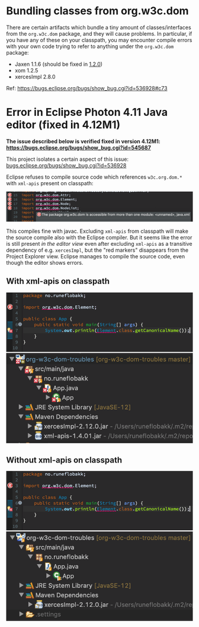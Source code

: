 # Bundling classes from org.w3c.dom

There are certain artifacts which bundle a tiny amount of classes/interfaces from the `org.w3c.dom` package, and they will cause problems. In particular, if you have any of these on your classpath, you may encounter compile errors with your own code trying to refer to anything under the `org.w3c.dom` package:

- Jaxen 1.1.6 (should be fixed in [1.2.0](https://github.com/jaxen-xpath/jaxen/releases/tag/v1.2.0))
- xom 1.2.5
- xercesImpl 2.8.0

Ref: https://bugs.eclipse.org/bugs/show_bug.cgi?id=536928#c73



# Error in Eclipse Photon 4.11 Java editor (fixed in 4.12M1)

**The issue described below is verified fixed in version 4.12M1:
https://bugs.eclipse.org/bugs/show_bug.cgi?id=545687**




This project isolates a certain aspect of this issue:
[bugs.eclipse.org/bugs/show_bug.cgi?id=536928](https://bugs.eclipse.org/bugs/show_bug.cgi?id=536928)

Eclipse refuses to compile source code which references `w3c.org.dom.*` with `xml-apis` present on classpath:

![compile error](compile-error.png)

This compiles fine with javac. Excluding `xml-apis` from classpath will make the source compile also with the Eclipse compiler. But it seems like the error is still present _in the editor view_ even after excluding `xml-apis` as a transitive dependency of e.g. `xercesImpl`, but the "red markers" disappears from the Project Explorer view. Eclipse manages to compile the source code, even though the editor shows errors.

## With xml-apis on classpath

![editor-error](editor-error.png) ![explorer-with-xmlapis](explorer-with-xmlapis.png)


## Without xml-apis on classpath

![editor-error](editor-error.png) ![explorer-without-xmlapis](explorer-without-xmlapis.png)
